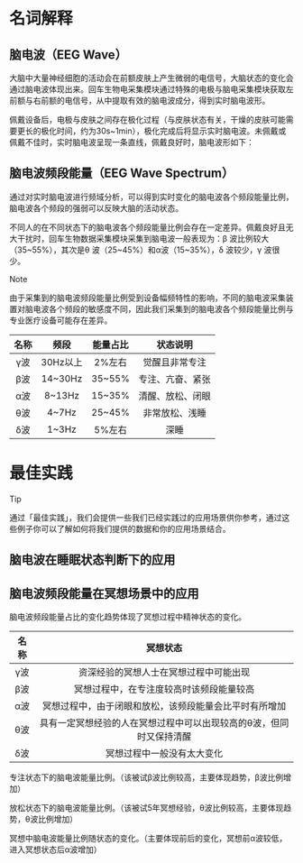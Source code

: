 # 名词解释
## 脑电波（EEG Wave）
大脑中大量神经细胞的活动会在前额皮肤上产生微弱的电信号，大脑状态的变化会通过脑电波体现出来。回车生物电采集模块通过特殊的电极与脑电采集模块获取左前额与右前额的电信号，从中提取有效的脑电波成分，得到实时脑电波形。

佩戴设备后，电极与皮肤之间存在极化过程（与皮肤状态有关，干燥的皮肤可能需要更长的极化时间，约为30s~1min），极化完成后将显示实时脑电波。未佩戴或佩戴不佳时，实时脑电波呈现一条直线，佩戴良好时，脑电波形如下：

## 脑电波频段能量（EEG Wave Spectrum）
通过对实时脑电波进行频域分析，可以得到实时变化的脑电波各个频段能量比例，脑电波各个频段的强弱可以反映大脑的活动状态。

不同人的在不同状态下的脑电波各个频段能量比例会存在一定差异。佩戴良好且无大干扰时，回车生物数据采集模块采集到脑电波一般表现为：β 波比例较大（35~55%），其次是θ 波（25~45%）和α波（15~35%），δ 波较少，γ 波很少。

> [!NOTE]
> 由于采集到的脑电波频段能量比例受到设备幅频特性的影响，不同的脑电波采集装置对脑电波各个频段的敏感度不同，因此我们采集到的脑电波各个频段能量比例与专业医疗设备可能存在差异。

| 名称 | 频段 | 能量占比 | 状态说明 |
| :---: | :---: | :---: | :---: | 
| γ波 | 30Hz以上 | 2%左右 | 觉醒且非常专注 |
| β波 | 14~30Hz | 35~55% | 专注、亢奋、紧张 |
| α波 | 8~13Hz | 15~35% | 清醒、放松、闭眼 |
| θ波 | 4~7Hz | 25~45% | 非常放松、浅睡 |
| δ波 | 1~3Hz | 5%左右 | 深睡 |

# 最佳实践
> [!TIP]
> 通过「最佳实践」，我们会提供一些我们已经实践过的应用场景供你参考，通过这些例子你可以了解如何将我们提供的数据和你的应用场景结合。

## 脑电波在睡眠状态判断下的应用

## 脑电波频段能量在冥想场景中的应用
脑电波频段能量占比的变化趋势体现了冥想过程中精神状态的变化。

| 名称 | 冥想状态 |
| :---: | :---: |
| γ波 | 资深经验的冥想人士在冥想过程中可能出现 |
| β波 | 冥想过程中，在专注度较高时该频段能量较高 |
| α波 | 冥想过程中，由于闭眼和放松，该频段能量会比平时有所增加 |
| θ波 | 具有一定冥想经验的人在冥想过程中可以出现较高的θ波，但同时又保持清醒 |
| δ波 | 冥想过程中一般没有太大变化 |
 
专注状态下的脑电波能量比例。（该被试β波比例较高，主要体现趋势，β波比例增加）
 
放松状态下的脑电波能量比例。（该被试5年冥想经验，θ波比例较高，主要体现趋势，θ波比例增加）

冥想中脑电波能量比例随状态的变化。（主要体现前后的变化，冥想前α波较低，进入冥想状态后α波增加）